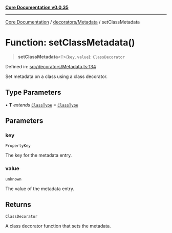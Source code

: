 [**Core Documentation v0.0.35**](../../../README.md)

***

[Core Documentation](../../../modules.md) / [decorators/Metadata](../README.md) / setClassMetadata

# Function: setClassMetadata()

> **setClassMetadata**\<`T`\>(`key`, `value`): `ClassDecorator`

Defined in: [src/decorators/Metadata.ts:134](https://github.com/stonemjs/core/blob/c9d95b58ccfb8efcaba0bed7bbf19084836cc28d/src/decorators/Metadata.ts#L134)

Set metadata on a class using a class decorator.

## Type Parameters

• **T** *extends* [`ClassType`](../../../definitions/type-aliases/ClassType.md) = [`ClassType`](../../../definitions/type-aliases/ClassType.md)

## Parameters

### key

`PropertyKey`

The key for the metadata entry.

### value

`unknown`

The value of the metadata entry.

## Returns

`ClassDecorator`

A class decorator function that sets the metadata.
